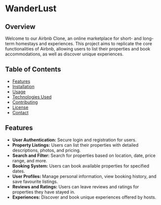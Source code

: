 # WanderLust

## Overview

Welcome to our Airbnb Clone, an online marketplace for short- and long-term homestays and experiences. This project aims to replicate the core functionalities of Airbnb, allowing users to list their properties and book accommodations, as well as discover unique experiences.

## Table of Contents

- [Features](#features)
- [Installation](#installation)
- [Usage](#usage)
- [Technologies Used](#technologies-used)
- [Contributing](#contributing)
- [License](#license)
- [Contact](#contact)

## Features

- **User Authentication:** Secure login and registration for users.
- **Property Listings:** Users can list their properties with detailed descriptions, photos, and pricing.
- **Search and Filter:** Search for properties based on location, date, price range, and more.
- **Booking System:** Users can book available properties for specified dates.
- **User Profiles:** Manage personal information, view booking history, and save favourite listings.
- **Reviews and Ratings:** Users can leave reviews and ratings for properties they have stayed in.
- **Experiences:** Discover and book unique experiences offered by hosts.

